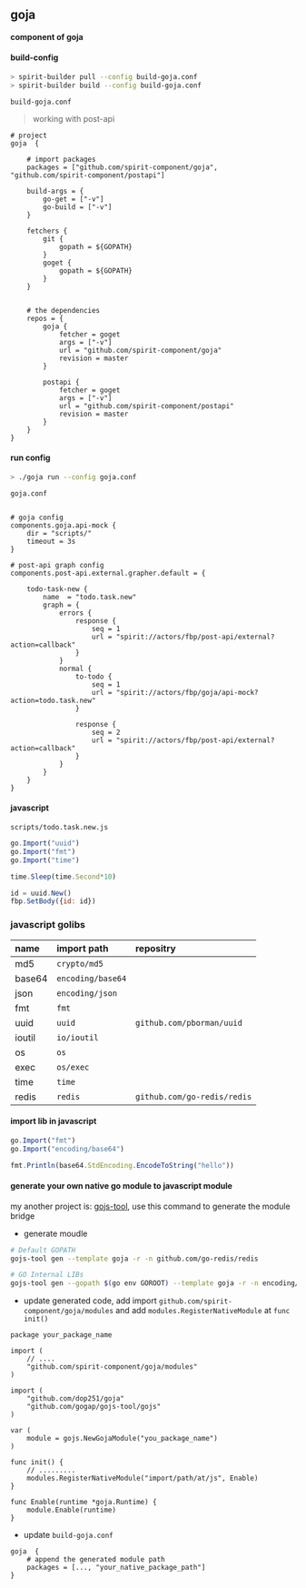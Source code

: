 goja
----

**component of goja**


#### build-config

```bash
> spirit-builder pull --config build-goja.conf
> spirit-builder build --config build-goja.conf
```

`build-goja.conf`

> working with post-api

```hocon
# project
goja  {

	# import packages
	packages = ["github.com/spirit-component/goja", "github.com/spirit-component/postapi"]

	build-args = {
		go-get = ["-v"]
		go-build = ["-v"]
	}

	fetchers {
		git {
			gopath = ${GOPATH}
		}
		goget {
			gopath = ${GOPATH}
		}
	}


	# the dependencies
	repos = {
		goja {
			fetcher = goget
			args = ["-v"]
			url = "github.com/spirit-component/goja"
			revision = master
		}

		postapi {
			fetcher = goget
			args = ["-v"]
			url = "github.com/spirit-component/postapi"
			revision = master
		}
	}
}
```


#### run config

```bash
> ./goja run --config goja.conf
```


`goja.conf`

```hocon

# goja config
components.goja.api-mock {
	dir = "scripts/"
	timeout = 3s
}

# post-api graph config
components.post-api.external.grapher.default = {

	todo-task-new {
		name  = "todo.task.new"
		graph = {
			errors {
				response {
					seq = 1
					url = "spirit://actors/fbp/post-api/external?action=callback"
				}
			}
			normal {
				to-todo {
					seq = 1
					url = "spirit://actors/fbp/goja/api-mock?action=todo.task.new"
				}

				response {
					seq = 2
					url = "spirit://actors/fbp/post-api/external?action=callback"
				}
			}
		}
	}
}

```


#### javascript

`scripts/todo.task.new.js`

```javascript
go.Import("uuid")
go.Import("fmt")
go.Import("time")

time.Sleep(time.Second*10)

id = uuid.New()
fbp.SetBody({id: id})
```



### javascript golibs

name |import path | repositry
:--|:--|:--
md5 | `crypto/md5`|
base64 | `encoding/base64`|
json | `encoding/json`|
fmt | `fmt`|
uuid | `uuid`| `github.com/pborman/uuid`
ioutil|`io/ioutil`|
os|`os`|
exec|`os/exec`|
time|`time`|
redis|`redis`| `github.com/go-redis/redis`

#### import lib in javascript

```javascript
go.Import("fmt")
go.Import("encoding/base64")

fmt.Println(base64.StdEncoding.EncodeToString("hello"))
```


#### generate your own native go module to javascript module

my another project is: [gojs-tool](https://github.com/gogap/gojs-tool), use this command to generate the module bridge

- generate moudle

```bash
# Default GOPATH
gojs-tool gen --template goja -r -n github.com/go-redis/redis

# GO Internal LIBs
gojs-tool gen --gopath $(go env GOROOT) --template goja -r -n encoding/json
```

- update generated code, add import `github.com/spirit-component/goja/modules` and add `modules.RegisterNativeModule` at `func init()`

```
package your_package_name

import (
	// ....
	"github.com/spirit-component/goja/modules"
)

import (
	"github.com/dop251/goja"
	"github.com/gogap/gojs-tool/gojs"
)

var (
	module = gojs.NewGojaModule("you_package_name")
)

func init() {
	// .........
	modules.RegisterNativeModule("import/path/at/js", Enable)
}

func Enable(runtime *goja.Runtime) {
	module.Enable(runtime)
}
```

- update `build-goja.conf`

```
goja  {
	# append the generated module path
	packages = [..., "your_native_package_path"]
}
```
